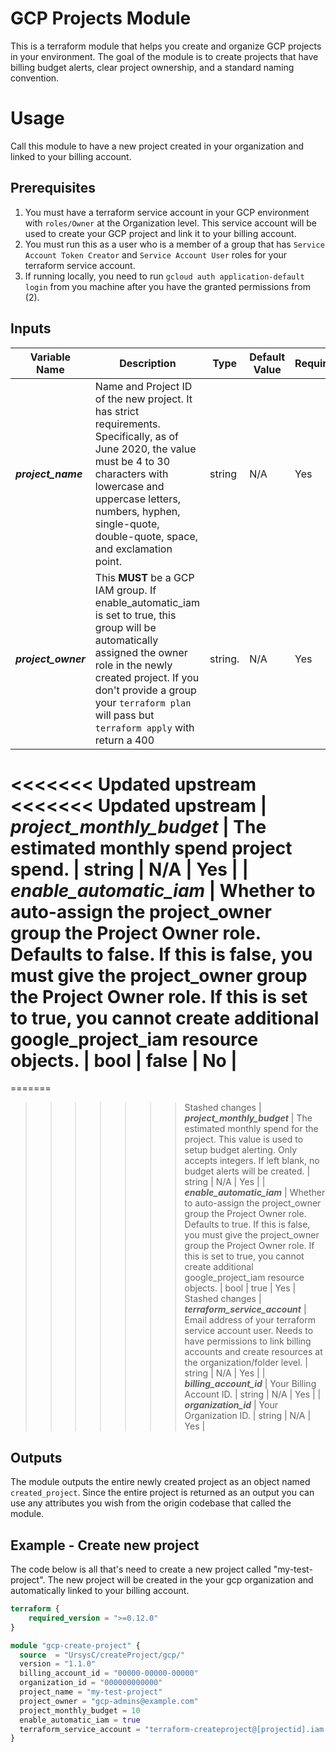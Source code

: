 # GCP Projects Module
This is a terraform module that helps you create and organize GCP projects in your environment. The goal of the module is to create projects that have billing budget alerts, clear project ownership, and a standard naming convention.

# Usage
Call this module to have a new project created in your organization and linked to your billing account.

## Prerequisites

1. You must have a terraform service account in your GCP environment with `roles/Owner` at the Organization level. This service account will be used to create your GCP project and link it to your billing account.  
2. You must run this as a user who is a member of a group that has `Service Account Token Creator`
   and `Service Account User` roles for your terraform service account.
3. If running locally, you need to run `gcloud auth application-default login` from you machine
   after you have the granted permissions from (2).  

## Inputs
| Variable Name  | Description  | Type  | Default Value  | Required  |
|---------------|--------------|-------|----------------|-----------|
| __*project_name*__  | Name and Project ID of the new project.  It has strict requirements.  Specifically, as of June 2020, the value must be 4 to 30 characters with lowercase and uppercase letters, numbers, hyphen, single-quote, double-quote, space, and exclamation point.  | string | N/A | Yes |
| __*project_owner*__  | This __MUST__ be a GCP IAM group. If enable_automatic_iam is set to true, this group will be automatically assigned the owner role in the newly created project. If you don't provide a group your `terraform plan` will pass but `terraform apply` with return a 400  | string. | N/A | Yes |
<<<<<<< Updated upstream
<<<<<<< Updated upstream
| __*project_monthly_budget*__  | The estimated monthly spend project spend.  | string | N/A | Yes |
| __*enable_automatic_iam*__  | Whether to auto-assign the project_owner group the Project Owner role. Defaults to false. If this is false, you must give the project_owner group the Project Owner role. If this is set to true, you cannot create additional google_project_iam resource objects.  | bool | false | No |
=======
=======
>>>>>>> Stashed changes
| __*project_monthly_budget*__  | The estimated monthly spend for the project.  This value is used to setup budget alerting.  Only accepts integers. If left blank, no budget alerts will be created.  | string | N/A | Yes |
| __*enable_automatic_iam*__  | Whether to auto-assign the project_owner group the Project Owner role. Defaults to true. If this is false, you must give the project_owner group the Project Owner role. If this is set to true, you cannot create additional google_project_iam resource objects.  | bool | true | Yes |
>>>>>>> Stashed changes
| __*terraform_service_account*__  | Email address of your terraform service account user. Needs to have permissions to link billing accounts and create resources at the organization/folder level. | string | N/A | Yes |
| __*billing_account_id*__  | Your Billing Account ID. | string | N/A | Yes |
| __*organization_id*__  | Your Organization ID. | string | N/A | Yes |

## Outputs
The module outputs the entire newly created project as an object named `created_project`.  Since the entire project is returned as an output you can use any attributes you wish from the origin codebase that called the module.

## Example - Create new project
The code below is all that's need to create a new project called "my-test-project".  The new project will be created in the your gcp organization and automatically linked to your billing account.
```terraform
terraform {
    required_version = ">=0.12.0"
}

module "gcp-create-project" {
  source  = "UrsysC/createProject/gcp/"
  version = "1.1.0"
  billing_account_id = "00000-00000-00000"
  organization_id = "000000000000"
  project_name = "my-test-project"
  project_owner = "gcp-admins@example.com"
  project_monthly_budget = 10
  enable_automatic_iam = true
  terraform_service_account = "terraform-createproject@[projectid].iam.gserviceaccount.com"
}
```

